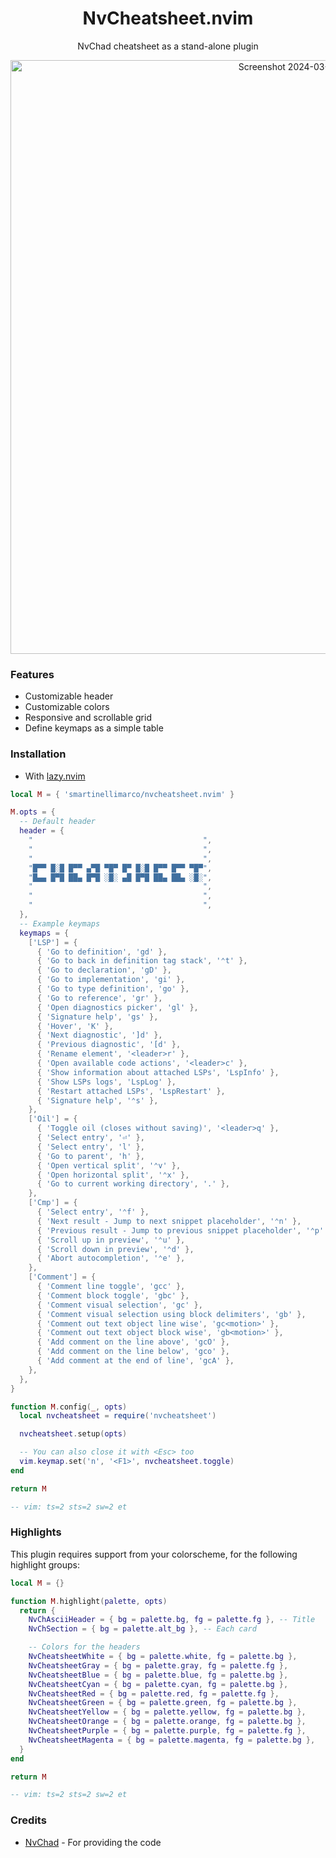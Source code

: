 <h1 align="center"> NvCheatsheet.nvim </h1>
<p align="center"> NvChad cheatsheet as a stand-alone plugin </p>
<p align="center">
  <img width="950" alt="Screenshot 2024-03-12 at 00 04 16" src="https://github.com/smartinellimarco/nvcheatsheet.nvim/assets/15314838/594df263-6602-4569-8f2f-2b5bff6e16e3">
</p>

### Features

- Customizable header
- Customizable colors
- Responsive and scrollable grid
- Define keymaps as a simple table

### Installation

- With [lazy.nvim](https://github.com/folke/lazy.nvim)

```lua
local M = { 'smartinellimarco/nvcheatsheet.nvim' }

M.opts = {
  -- Default header
  header = {
    "                                      ",
    "                                      ",
    "                                      ",
    "█▀▀ █░█ █▀▀ ▄▀█ ▀█▀ █▀ █░█ █▀▀ █▀▀ ▀█▀",
    "█▄▄ █▀█ ██▄ █▀█ ░█░ ▄█ █▀█ ██▄ ██▄ ░█░",
    "                                      ",
    "                                      ",
    "                                      ",
  },
  -- Example keymaps
  keymaps = {
    ['LSP'] = {
      { 'Go to definition', 'gd' },
      { 'Go to back in definition tag stack', '⌃t' },
      { 'Go to declaration', 'gD' },
      { 'Go to implementation', 'gi' },
      { 'Go to type definition', 'go' },
      { 'Go to reference', 'gr' },
      { 'Open diagnostics picker', 'gl' },
      { 'Signature help', 'gs' },
      { 'Hover', 'K' },
      { 'Next diagnostic', ']d' },
      { 'Previous diagnostic', '[d' },
      { 'Rename element', '<leader>r' },
      { 'Open available code actions', '<leader>c' },
      { 'Show information about attached LSPs', 'LspInfo' },
      { 'Show LSPs logs', 'LspLog' },
      { 'Restart attached LSPs', 'LspRestart' },
      { 'Signature help', '⌃s' },
    },
    ['Oil'] = {
      { 'Toggle oil (closes without saving)', '<leader>q' },
      { 'Select entry', '⏎' },
      { 'Select entry', 'l' },
      { 'Go to parent', 'h' },
      { 'Open vertical split', '⌃v' },
      { 'Open horizontal split', '⌃x' },
      { 'Go to current working directory', '.' },
    },
    ['Cmp'] = {
      { 'Select entry', '⌃f' },
      { 'Next result - Jump to next snippet placeholder', '⌃n' },
      { 'Previous result - Jump to previous snippet placeholder', '⌃p' },
      { 'Scroll up in preview', '⌃u' },
      { 'Scroll down in preview', '⌃d' },
      { 'Abort autocompletion', '⌃e' },
    },
    ['Comment'] = {
      { 'Comment line toggle', 'gcc' },
      { 'Comment block toggle', 'gbc' },
      { 'Comment visual selection', 'gc' },
      { 'Comment visual selection using block delimiters', 'gb' },
      { 'Comment out text object line wise', 'gc<motion>' },
      { 'Comment out text object block wise', 'gb<motion>' },
      { 'Add comment on the line above', 'gcO' },
      { 'Add comment on the line below', 'gco' },
      { 'Add comment at the end of line', 'gcA' },
    },
  },
}

function M.config(_, opts)
  local nvcheatsheet = require('nvcheatsheet')

  nvcheatsheet.setup(opts)

  -- You can also close it with <Esc> too
  vim.keymap.set('n', '<F1>', nvcheatsheet.toggle)
end

return M

-- vim: ts=2 sts=2 sw=2 et

```
### Highlights
This plugin requires support from your colorscheme, for the following highlight groups:

```lua
local M = {}

function M.highlight(palette, opts)
  return {
    NvChAsciiHeader = { bg = palette.bg, fg = palette.fg }, -- Title
    NvChSection = { bg = palette.alt_bg }, -- Each card

    -- Colors for the headers
    NvCheatsheetWhite = { bg = palette.white, fg = palette.bg },
    NvCheatsheetGray = { bg = palette.gray, fg = palette.fg },
    NvCheatsheetBlue = { bg = palette.blue, fg = palette.bg },
    NvCheatsheetCyan = { bg = palette.cyan, fg = palette.bg },
    NvCheatsheetRed = { bg = palette.red, fg = palette.fg },
    NvCheatsheetGreen = { bg = palette.green, fg = palette.bg },
    NvCheatsheetYellow = { bg = palette.yellow, fg = palette.bg },
    NvCheatsheetOrange = { bg = palette.orange, fg = palette.bg },
    NvCheatsheetPurple = { bg = palette.purple, fg = palette.fg },
    NvCheatsheetMagenta = { bg = palette.magenta, fg = palette.bg },
  }
end

return M

-- vim: ts=2 sts=2 sw=2 et
```

### Credits

- [NvChad](https://nvchad.com/) - For providing the code
